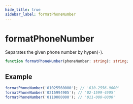 ```yaml
---
hide_title: true
sidebar_label: formatPhoneNumber
---
```


# formatPhoneNumber

Separates the given phone number by hypen(`-`).

```typescript
function formatPhoneNumber(phoneNumber: string): string;
```

## Example

```typescript
formatPhoneNumber('01025560000'); // '010-2556-0000'
formatPhoneNumber('0215994905'); // '02-1599-4905'
formatPhoneNumber('0110000000'); // '011-000-0000'
```
